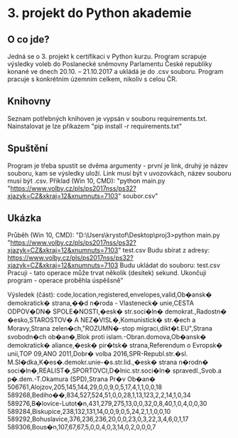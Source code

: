 # 3. projekt do Python akademie

## O co jde?
Jedná se o 3. projekt k certifikaci v Python kurzu. Program scrapuje výsledky voleb do Poslanecké sněmovny Parlamentu České republiky konané ve dnech 20.10. – 21.10.2017 a ukládá je do .csv souboru.
Program pracuje s konkrétním územním celkem, nikoliv s celou ČR.

## Knihovny
Seznam potřebných knihoven je vypsán v souboru requirements.txt. Nainstalovat je lze příkazem "pip install -r requirements.txt"

## Spuštění
Program je třeba spustit se dvěma argumenty - první je link, druhý je název souboru, kam se výsledky uloží. Link musí být v uvozovkách, název souboru musí být .csv.
Příklad (Win 10, CMD): "python main.py "https://www.volby.cz/pls/ps2017nss/ps32?xjazyk=CZ&xkraj=12&xnumnuts=7103" soubor.csv"

## Ukázka
Průběh (Win 10, CMD):
"D:\Users\krystof\Desktop\proj3>python main.py "https://www.volby.cz/pls/ps2017nss/ps32?xjazyk=CZ&xkraj=12&xnumnuts=7103" test.csv
Budu sbírat z adresy: https://www.volby.cz/pls/ps2017nss/ps32?xjazyk=CZ&xkraj=12&xnumnuts=7103
Budu ukládat do souboru: test.csv
Pracuji - tato operace může trvat několik (desítek) sekund.
Ukončuji program - operace proběhla úspěšsně"

Výsledek (část):
code,location,registered,envelopes,valid,Ob�ansk� demokratick� strana,��d n�roda - Vlasteneck� unie,CESTA ODPOV�DN� SPOLE�NOSTI,�esk� str.soci�ln� demokrat.,Radostn� �esko,STAROSTOV� A NEZ�VISL�,Komunistick� str.�ech a Moravy,Strana zelen�ch,"ROZUMN�-stop migraci,dikt�t.EU",Strana svobodn�ch ob�an�,Blok proti islam.-Obran.domova,Ob�ansk� demokratick� aliance,�esk� pir�tsk� strana,Referendum o Evropsk� unii,TOP 09,ANO 2011,Dobr� volba 2016,SPR-Republ.str.�sl. M.Sl�dka,K�es�.demokr.unie-�s.str.lid.,�esk� strana n�rodn� soci�ln�,REALIST�,SPORTOVCI,D�lnic.str.soci�ln� spravedl.,Svob.a p�.dem.-T.Okamura (SPD),Strana Pr�v Ob�an�
506761,Alojzov,205,145,144,29,0,0,9,0,5,17,4,1,1,0,0,18
589268,Bediho��,834,527,524,51,0,0,28,1,13,123,2,2,14,1,0,34
589276,B�lovice-Lutot�n,431,279,275,13,0,0,32,0,8,40,1,0,4,0,0,30
589284,Biskupice,238,132,131,14,0,0,9,0,5,24,2,1,1,0,0,10
589292,Bohuslavice,376,236,236,20,0,0,23,0,3,22,3,4,6,0,1,17
589306,Bous�n,107,67,67,5,0,0,4,0,3,14,0,2,0,0,0,7
